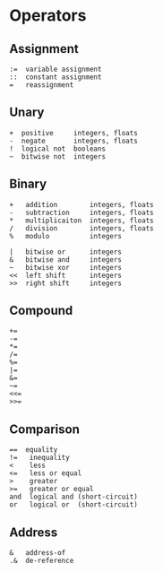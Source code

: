 # Operators

## Assignment
```
:=  variable assignment
::  constant assignment
=   reassignment
```

## Unary
```
+  positive     integers, floats
-  negate       integers, floats
!  logical not  booleans
~  bitwise not  integers
```

## Binary
```
+   addition        integers, floats
-   subtraction     integers, floats
*   multiplicaiton  integers, floats
/   division        integers, floats
%   modulo          integers

|   bitwise or      integers
&   bitwise and     integers
~   bitwise xor     integers
<<  left shift      integers
>>  right shift     integers
```

## Compound
```
+=
-=
*=
/=
%=
|=
&=
~=
<<=
>>=
```

## Comparison
```
==  equality
!=   inequality
<    less
<=   less or equal
>    greater
>=   greater or equal
and  logical and (short-circuit)
or   logical or  (short-circuit)
```

## Address
```
&   address-of
.&  de-reference
```
